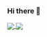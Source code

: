 ### Hi there 👋
<a href=""> <img align="center" src="https://github-readme-stats-sigma-five.vercel.app/api/top-langs/?username=LuukBerkel&theme=react&line_height=40&hide=css"/> </a>
<a href=""> <img align="center" src="https://github-readme-stats-sigma-five.vercel.app/api/?username=LuukBerkel&theme=react&line_height=40&hide=css"/> </a>


<!--
**LuukBerkel/LuukBerkel** is a ✨ _special_ ✨ repository because its `README.md` (this file) appears on your GitHub profile.

Here are some ideas to get you started:

- 🔭 I’m currently working on ...
- 🌱 I’m currently learning ...
- 👯 I’m looking to collaborate on ...
- 🤔 I’m looking for help with ...
- 💬 Ask me about ...
- 📫 How to reach me: ...
- 😄 Pronouns: ...
- ⚡ Fun fact: ...
-->
